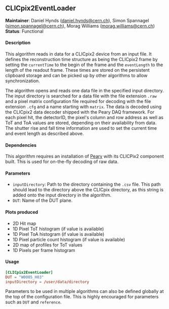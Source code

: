 ## CLICpix2EventLoader
**Maintainer**: Daniel Hynds (<daniel.hynds@cern.ch>), Simon Spannagel (<simon.spannagel@cern.ch>), Morag Williams (<morag.williams@cern.ch>)  
**Status**: Functional

#### Description
This algorithm reads in data for a CLICpix2 device from an input file. It defines the reconstruction time structure as being the CLICpix2 frame by setting the `currentTime` to the begin of the frame and the `eventLength` to the length of the readout frame. These times are stored on the persistent clipboard storage and can be picked up by other algorithms to allow synchronization.

The algorithm opens and reads one data file in the specified input directory.
The input directory is searched for a data file with the file extension `.raw` and a pixel matrix configuration file required for decoding with the file extension `.cfg` and a name starting with `matrix`.
The data is decoded using the CLICpix2 data decoder shipped with the Peary DAQ framework. For each pixel hit, the detectorID, the pixel's column and row address as well as ToT and ToA values are stored, depending on their availability from data. The shutter rise and fall time information are used to set the current time and event length as described above.

#### Dependencies

This algorithm requires an installation of [Peary](https://gitlab.cern.ch/Caribou/peary) with its CLICPix2 component built. This is used for on-the-fly decoding of raw data.

#### Parameters
* `inputDirectory`: Path to the directory containing the `.csv` file. This path should lead to the directory above the CLICpix directory, as this string is added onto the input directory in the algorithm.
* `DUT`: Name of the DUT plane.

#### Plots produced
* 2D Hit map
* 1D Pixel ToT histogram (if value is available)
* 1D Pixel ToA histogram (if value is available)
* 1D Pixel particle count histogram (if value is available)
* 2D map of profiles for ToT values
* 1D Pixels per frame histogram

#### Usage
```toml
[CLICpix2EventLoader]
DUT = "W0005_H03"
inputDirectory = /user/data/directory
```
Parameters to be used in multiple algorithms can also be defined globally at the top of the configuration file. This is highly encouraged for parameters such as `DUT` and `reference`.
